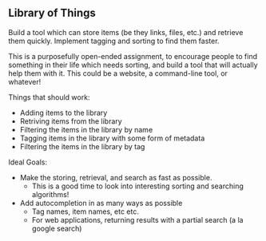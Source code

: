 ## Library of Things

Build a tool which can store items (be they links, files, etc.) and retrieve them quickly. Implement tagging and sorting to find them faster.

This is a purposefully open-ended assignment, to encourage people to find something in their life which needs sorting, and build a tool that will actually help them with it. This could be a website, a command-line tool, or whatever!

Things that should work:

* Adding items to the library
* Retriving items from the library
* Filtering the items in the library by name
* Tagging items in the library with some form of metadata
* Filtering the items in the library by tag

Ideal Goals:

* Make the storing, retrieval, and search as fast as possible.
  * This is a good time to look into interesting sorting and searching algorithms!
* Add autocompletion in as many ways as possible
  * Tag names, item names, etc etc.
  * For web applications, returning results with a partial search (a la google search)
